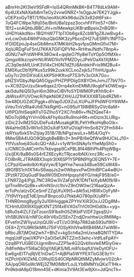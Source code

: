 aBnrHn2KI3IeV9SFdR+IsiS4QRmMkBK+B4T78dLk9AM=
6y4UXxNAXaib8mTeOy2vvw0NRZ+1sOgpJe7EK2YJgjk=
vOEPzoGyTBT/1/f6s/ieoXbUKk96duiZk3x82dt6Fsk=
7oQ4FCWpe7dhj05e/BnlUBa1zpsz3ocvhFFFlm57+0M=
1Ef2+snAQhbJBBCJhl+m1MewkpUKBratBpeixZnBQ9I=
UHDYokkdNo+1BQYnW7T1pTlOb6gx8ZcbW1gZ8JwBvg4=
xvLcwOob4WhPVdszQbGNK3zyPbcnDH27uESRPc1NPTQ=
tFDlDEpoJp4seGlbMmsX1MKibH2kqvfpsGMmGfivl7M=
XqVJRDgFuF5nU7KKA7GiFiQPVNt+RrHtwJNdfv78npA=
dGNU7wP/dWHPA38Ow4+qxjteO7fly8elToYGp5OfMXk=
Qmgxi6lkz/qsHrNURWD1lo1VPMZDycJPeVOaXk1XjMA=
JC3q0edAfLUnK3Vl4xCH0N7dZfU8AnbkHFrix9M2Bu4=
EM0XucDb1fjPKus5z99k2uxkXCLnoZxjk5JTfnHUguA=
uGy7cr2tlrDXVoEiLkKP5iHKftvsP7S3rfv3cOIA7Go=
pNZSVGbyJNpQA5OgycPHZPlPDIgGXBYOmJvmJ77bV70=
v+XC9ZQvUzu5kw6qax2/0rrq4eXmEMMU9ogbFkOWEwg=
aki5duiNiQ5I3yiri6m36hxCiBVfoSYDWM0PzKhh9c4=
JbWsxAYUVOwcR/hpkNi0K2XH/JJ21hKXXXBTpbdRZMI=
5w48DUGZdCPggk+dIVap0JDXZuLXUPuJFPIdWFGY6WM=
sVeuTnVzRIa4Uh87kkRgH0+nG95uY198IBRSyGVc6aM=
UIfiPD/lhISeqiKFsTGZIho5Y2XC7m86v+fNZtQeeT4=
NDo7oj98gYrVrn06xAFhy6ozRu9moHRt+m0izm3LUBg=
ziDic23vIM25QUDeFu4zMusakgK9LPeYHfkoHqBoOik=
W4aHn083vWi1o53tOsXdF5XFuOVajFHmSo82Y2Fm584=
rkRYsy6xkS1nZIjiay3518/7B/NPgzwsiLx+M54/OqY=
9MwSBA4UQO9QlbgbBeBBn3+3mPB/6eQfWw9HUCkLJ10=
YtfVusfoej40u4cQD+A8J+v1yW1inSNAyfxYheMpSh0=
c/CNRC0uMCnH1n7kbvgsp9CxPBL8f44BlhPh4PtqWBg=
Ux/jEK/8aB6s0S4rEZ6EcyKcTRjcaoIbNX/xnz3Rc+o=
FOiBnRLJTRA6BX3opIr3tX6SP1Y5PBN9YgOEQN5Y+7E=
LCPpzIGwdoIbXrKqVyw/E1geYne7woa34BueS9CsW48=
d9GfBS1ch1X1l4vS6wpjJs2w0WbpvxPwDHnBPCa4wBU=
2PztR72DqGudF9adW05tDnhHpqsyh6YG/mkjF958/e0=
LFN972g4/PgL7NC3RGw3VZaFplVK1DNTkIXybM0fb18=
iplTnxRhrQzBk+vKmNSn/c1h/vZ9nOW0w/216aaQjzA=
erToPo/atzvDCeSmFZZgUfuX9t5+dAt5xLH8WxOyFyM=
/Yt9VtYpzjE1dE/jmuFBnpco0J7hkbAO780pIX/uRFI=
THNR0mng8yg/ly2u10IHvggpkZPYhVXiR3OxJJ2Dg8M=
fCHmlUDX9IX0jqKXNT25f4x6VXGsTh1OtOHGd0k++yg=
tdRu0s4IZLFZpTzoxnS91bxIh05ZtKbIFV/DF2gsqSU=
Vh5BUNV4/nNF0c49rV6xD/5En7ZndjDnxHtwUcRMIMg=
EFvefmZW1iyuUrpQU9/+dT//zO3f4p7R82abS93ufW0=
OE8+ZjYlU9RiSkMRJ75iFVGSyKhIVtw9XB46MJ7wWBI=
bRbcJB7jMOid2wh7+BhZv+kgSch6a2mUxnaBQN1TYDA=
mgqUdFzjwjVKPV+2aOi5efJNTZZm53ehc+VdfLeFpAY=
Ozq8PYUGBEOUgrmBnruZZP1w4G2QvblIsvleEMSiyGw=
/h8fmNbvY5I6aC60gYAEjKS/MLm81cbqfU/VeDytOFU=
Ew6gnEIT7xjRjVE1riDwC1+AjBPla5WYPEXTbG3E9zY=
HZPcHjVKlZkNLC0RxjIGS40CRpNRQtNMZyMvjwV02cA=
XA/pqORi5sWcWEj3Z1M0lMbYLoJLYb8MMYsQKxlT1Hk=
Pn9kbdA8pD18mn45E+dKmia3V9At3Ew9jXn+JdQncTk=
